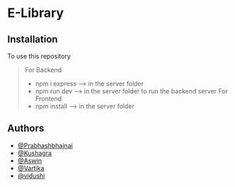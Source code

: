 # E-Library

## Installation
To use this repository
> For Backend
> * npm i express --> in the server folder
> * npm run dev --> in the server folder to run the backend server
> For Frontend
> * npm install --> in the server folder

## Authors
* [@Prabhashbhajnai](https://github.com/Prabhashbhajnai)
* [@Kushagra](https://github.com/kushagra24johri)
* [@Aswin](https://github.com/aswin2108)
* [@Vartika](https://github.com/Var-01)
* [@vidushi](https://github.com/vidushi07)
